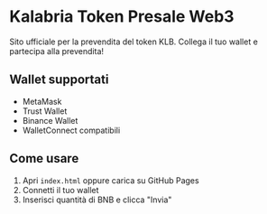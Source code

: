 # Kalabria Token Presale Web3

Sito ufficiale per la prevendita del token KLB. Collega il tuo wallet e partecipa alla prevendita!

## Wallet supportati
- MetaMask
- Trust Wallet
- Binance Wallet
- WalletConnect compatibili

## Come usare
1. Apri `index.html` oppure carica su GitHub Pages
2. Connetti il tuo wallet
3. Inserisci quantità di BNB e clicca "Invia"
